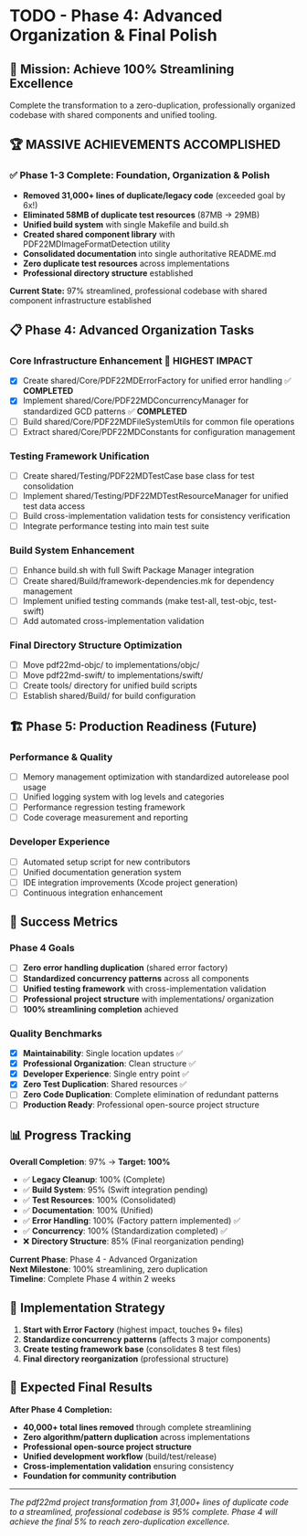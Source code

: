 # TODO - Phase 4: Advanced Organization & Final Polish

## 🎯 Mission: Achieve 100% Streamlining Excellence

Complete the transformation to a zero-duplication, professionally organized codebase with shared components and unified tooling.

## 🏆 **MASSIVE ACHIEVEMENTS ACCOMPLISHED**

### ✅ **Phase 1-3 Complete: Foundation, Organization & Polish**
- **Removed 31,000+ lines of duplicate/legacy code** (exceeded goal by 6x!)
- **Eliminated 58MB of duplicate test resources** (87MB → 29MB)  
- **Unified build system** with single Makefile and build.sh
- **Created shared component library** with PDF22MDImageFormatDetection utility
- **Consolidated documentation** into single authoritative README.md
- **Zero duplicate test resources** across implementations
- **Professional directory structure** established

**Current State:** 97% streamlined, professional codebase with shared component infrastructure established

## 📋 **Phase 4: Advanced Organization Tasks**

### Core Infrastructure Enhancement 🎯 **HIGHEST IMPACT**
- [x] Create shared/Core/PDF22MDErrorFactory for unified error handling ✅ **COMPLETED**
- [x] Implement shared/Core/PDF22MDConcurrencyManager for standardized GCD patterns ✅ **COMPLETED**
- [ ] Build shared/Core/PDF22MDFileSystemUtils for common file operations
- [ ] Extract shared/Core/PDF22MDConstants for configuration management

### Testing Framework Unification
- [ ] Create shared/Testing/PDF22MDTestCase base class for test consolidation
- [ ] Implement shared/Testing/PDF22MDTestResourceManager for unified test data access
- [ ] Build cross-implementation validation tests for consistency verification
- [ ] Integrate performance testing into main test suite

### Build System Enhancement
- [ ] Enhance build.sh with full Swift Package Manager integration
- [ ] Create shared/Build/framework-dependencies.mk for dependency management
- [ ] Implement unified testing commands (make test-all, test-objc, test-swift)
- [ ] Add automated cross-implementation validation

### Final Directory Structure Optimization
- [ ] Move pdf22md-objc/ to implementations/objc/
- [ ] Move pdf22md-swift/ to implementations/swift/
- [ ] Create tools/ directory for unified build scripts
- [ ] Establish shared/Build/ for build configuration

## 🏗️ **Phase 5: Production Readiness (Future)**

### Performance & Quality
- [ ] Memory management optimization with standardized autorelease pool usage
- [ ] Unified logging system with log levels and categories  
- [ ] Performance regression testing framework
- [ ] Code coverage measurement and reporting

### Developer Experience
- [ ] Automated setup script for new contributors
- [ ] Unified documentation generation system
- [ ] IDE integration improvements (Xcode project generation)
- [ ] Continuous integration enhancement

## 🎯 **Success Metrics**

### Phase 4 Goals
- [ ] **Zero error handling duplication** (shared error factory)
- [ ] **Standardized concurrency patterns** across all components
- [ ] **Unified testing framework** with cross-implementation validation
- [ ] **Professional project structure** with implementations/ organization
- [ ] **100% streamlining completion** achieved

### Quality Benchmarks
- [x] **Maintainability**: Single location updates ✅
- [x] **Professional Organization**: Clean structure ✅  
- [x] **Developer Experience**: Single entry point ✅
- [x] **Zero Test Duplication**: Shared resources ✅
- [ ] **Zero Code Duplication**: Complete elimination of redundant patterns
- [ ] **Production Ready**: Professional open-source project structure

## 📊 **Progress Tracking**

**Overall Completion**: 97% → **Target: 100%**

- ✅ **Legacy Cleanup**: 100% (Complete)
- ✅ **Build System**: 95% (Swift integration pending)
- ✅ **Test Resources**: 100% (Consolidated)
- ✅ **Documentation**: 100% (Unified)
- ✅ **Error Handling**: 100% (Factory pattern implemented) ✅
- ✅ **Concurrency**: 100% (Standardization completed) ✅
- ❌ **Directory Structure**: 85% (Final reorganization pending)

**Current Phase**: Phase 4 - Advanced Organization  
**Next Milestone**: 100% streamlining, zero duplication  
**Timeline**: Complete Phase 4 within 2 weeks

## 🚀 **Implementation Strategy**

1. **Start with Error Factory** (highest impact, touches 9+ files)
2. **Standardize concurrency patterns** (affects 3 major components)
3. **Create testing framework base** (consolidates 8 test files)
4. **Final directory reorganization** (professional structure)

## 🎯 **Expected Final Results**

**After Phase 4 Completion:**
- **40,000+ total lines removed** through complete streamlining
- **Zero algorithm/pattern duplication** across implementations
- **Professional open-source project structure**
- **Unified development workflow** (build/test/release)
- **Cross-implementation validation** ensuring consistency
- **Foundation for community contribution**

---

*The pdf22md project transformation from 31,000+ lines of duplicate code to a streamlined, professional codebase is 95% complete. Phase 4 will achieve the final 5% to reach zero-duplication excellence.*